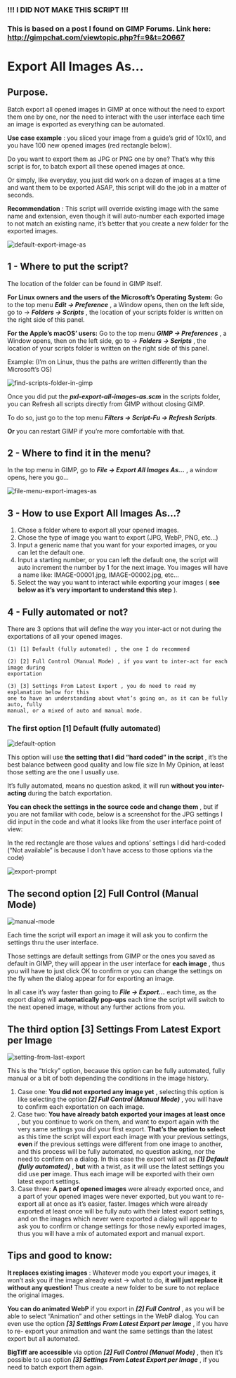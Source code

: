 ### !!! I DID NOT MAKE THIS SCRIPT !!!
### This is based on a post I found on GIMP Forums. Link here: http://gimpchat.com/viewtopic.php?f=9&t=20667


# Export All Images As...

## Purpose.

Batch export all opened images in GIMP at once without the need to export them one by one,
nor the need to interact with the user interface each time an image is exported as everything
can be automated.

**Use case example** : you sliced your image from a guide’s grid of 10x10, and you have 100
new opened images (red rectangle below).

Do you want to export them as JPG or PNG one by one? That’s why this script is for, to batch
export all these opened images at once.

Or simply, like everyday, you just did work on a dozen of images at a time and want them to
be exported ASAP, this script will do the job in a matter of seconds.

**Recommendation** : This script will override existing image with the same name and
extension, even though it will auto-number each exported image to not match an existing
name, it’s better that you create a new folder for the exported images.

![default-export-image-as](https://github.com/hookseye/pixlab-gimp-export-all-images/blob/main/images/1.png)



## 1 - Where to put the script?

The location of the folder can be found in GIMP itself.

**For Linux owners and the users of the Microsoft’s Operating System:**
Go to the top menu **_Edit → Preference_** , a Window opens, then on the left side, go to →
**_Folders → Scripts_** , the location of your scripts folder is written on the right side of this panel.

**For the Apple’s macOS’ users:**
Go to the top menu **_GIMP → Preferences_** , a Window opens, then on the left side, go to →
**_Folders → Scripts_** , the location of your scripts folder is written on the right side of this panel.

Example: (I’m on Linux, thus the paths are written differently than the Microsoft’s OS)

![find-scripts-folder-in-gimp](https://github.com/hookseye/pixlab-gimp-export-all-images/blob/main/images/2.png)


Once you did put the **_pxl-export-all-images-as.scm_** in the scripts folder, you can Refresh all
scripts directly from GIMP without closing GIMP.

To do so, just go to the top menu **_Filters → Script-Fu → Refresh Scripts_**.

**Or** you can restart GIMP if you’re more comfortable with that.


## 2 - Where to find it in the menu?

In the top menu in GIMP, go to **_File → Export All Images As..._** , a window opens, here you
go...

![file-menu-export-images-as](https://github.com/hookseye/pixlab-gimp-export-all-images/blob/main/images/3.png)



## 3 - How to use Export All Images As...?

1. Chose a folder where to export all your opened images.
2. Chose the type of image you want to export (JPG, WebP, PNG, etc...)
3. Input a generic name that you want for your exported images, or you can let the default
    one.
4. Input a starting number, or you can left the default one, the script will auto increment
    the number by 1 for the next image.
    You images will have a name like: IMAGE-00001.jpg, IMAGE-00002.jpg, etc...
5. Select the way you want to interact while exporting your images ( **see below as it’s**
    **very important to understand this step** ).


## 4 - Fully automated or not?

There are 3 options that will define the way you inter-act or not during the exportations of all
your opened images.

```
(1) [1] Default (fully automated) , the one I do recommend
```
```
(2) [2] Full Control (Manual Mode) , if you want to inter-act for each image during
exportation
```
```
(3) [3] Settings From Latest Export , you do need to read my explanation below for this
one to have an understanding about what’s going on, as it can be fully auto, fully
manual, or a mixed of auto and manual mode.
```
### The first option [1] Default (fully automated)

![default-option](https://github.com/hookseye/pixlab-gimp-export-all-images/blob/main/images/4.png)


This option will use **the setting that I did “hard coded” in the script** , it’s the best balance
between good quality and low file size In My Opinion, at least those setting are the one I
usually use.

It’s fully automated, means no question asked, it will run **without you inter-acting** during the
batch exportation.

**You can check the settings in the source code and change them** , but if you are not
familiar with code, below is a screenshot for the JPG settings I did input in the code and what
it looks like from the user interface point of view:


In the red rectangle are those values and options’ settings I did hard-coded (“Not available” is
because I don’t have access to those options via the code)

![export-prompt](https://github.com/hookseye/pixlab-gimp-export-all-images/blob/main/images/5.png)



## The second option [2] Full Control (Manual Mode)

![manual-mode](https://github.com/hookseye/pixlab-gimp-export-all-images/blob/main/images/6.png)


Each time the script will export an image it will ask you to confirm the settings thru the user
interface.

Those settings are default settings from GIMP or the ones you saved as default in GIMP, they
will appear in the user interface for **each image** , thus you will have to just click OK to confirm
or you can change the settings on the fly when the dialog appear for for exporting an image.

In all case it’s way faster than going to **_File → Export..._** each time, as the export dialog will
**automatically pop-ups** each time the script will switch to the next opened image, without any
further actions from you.


## The third option [3] Settings From Latest Export per Image

![setting-from-last-export](https://github.com/hookseye/pixlab-gimp-export-all-images/blob/main/images/7.png)


This is the “tricky” option, because this option can be fully automated, fully manual or a bit of
both depending the conditions in the image history.

1. Case one: **You did not exported any image yet** , selecting this option is like selecting
    the option **_[2] Full Control (Manual Mode)_** , you will have to confirm each exportation
    on each image.
2. Case two: **You have already batch exported your images at least once** , but you
    continue to work on them, and want to export again with the very same settings you did
    your first export. **That’s the option to select** as this time the script will export each
    image with your previous settings, **even** if the previous settings were different from one
    image to another, and this process will be fully automated, no question asking, nor the
    need to confirm on a dialog.
    In this case the export will act as **_[1] Default (fully automated)_** , **but** with a twist, as it
    will use the latest settings you did use **per** image. Thus each image will be exported
    with their own latest export settings.
3. Case three: **A part of opened images** were already exported once, and a part of your
    opened images were never exported, but you want to re-export all at once as it’s
    easier, faster. Images which were already exported at least once will be fully auto with
    their latest export settings, and on the images which never were exported a dialog will
    appear to ask you to confirm or change settings for those newly exported images, thus
    you will have a mix of automated export and manual export.


## Tips and good to know:

**It replaces existing images** : Whatever mode you export your images, it won’t ask you if the
image already exist → what to do, **it will just replace it without any question!**
Thus create a new folder to be sure to not replace the original images.

**You can do animated WebP** if you export in **_[2] Full Control_** , as you will be able to select
“Animation” and other settings in the WebP dialog.
You can even use the option **_[3] Settings From Latest Export per Image_** , if you have to re-
export your animation and want the same settings than the latest export but all automated.

**BigTiff are accessible** via option **_[2] Full Control (Manual Mode)_** ,
then it’s possible to use option **_[3] Settings From Latest Export per Image_** , if you need to
batch export them again.